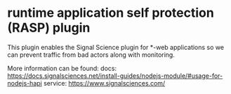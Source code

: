 # runtime application self protection (RASP) plugin

This plugin enables the Signal Science plugin for \*-web applications so we can prevent traffic from bad actors along with monitoring.

More information can be found:
docs: https://docs.signalsciences.net/install-guides/nodejs-module/#usage-for-nodejs-hapi
service: https://www.signalsciences.com/
